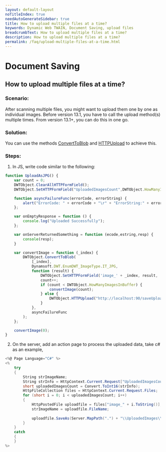 ```yaml
---
layout: default-layout
noTitleIndex: true
needAutoGenerateSidebar: true
title: How to upload multiple files at a time?
keywords: Dynamic Web TWAIN, Document Saving, upload files
breadcrumbText: How to upload multiple files at a time?
description: How to upload multiple files at a time?
permalink: /faq/upload-multiple-files-at-a-time.html
---
```


# Document Saving

## How to upload multiple files at a time?

### Scenario:
After scanning multiple files, you might want to upload them one by one as individual images. Before version 13.1, you have to call the upload method(s) multiple times. From version 13.1+, you can do this in one go.

### Solution:
You can use the methods [ConvertToBlob]({{site.info}}api/WebTwain_IO.html#converttoblob) and [HTTPUpload]({{site.info}}api/WebTwain_IO.html#httpupload) to achieve this.

### Steps:

1. In JS, write code similar to the following:
```javascript
function UploadAsJPG() {
    var count = 0;
    DWTObject.ClearAllHTTPFormField();
    DWTObject.SetHTTPFormField("UploadedImagesCount",DWTObject.HowManyImagesInBuffer);

    function asyncFailureFunc(errorCode, errorString) {
        alert("ErrorCode: " + errorCode + "\r" + "ErrorString:" + errorString);
    };

    var onEmptyResponse = function () {
        console.log("Uploaded Successfully");
    };

    var onServerReturnedSomething = function (ecode,estring,resp) {
        console(resp);
    }

    var convertImage = function (_index) {
        DWTObject.ConvertToBlob(
            [_index], 
            Dynamsoft.DWT.EnumDWT_ImageType.IT_JPG,
            function (result) {
                DWTObject.SetHTTPFormField('image_' + _index, result, 'JPG_image_' + _index);
                count++;
                if (count < DWTObject.HowManyImagesInBuffer) {
                    convertImage(count);
                } else {
                    DWTObject.HTTPUpload("http://localhost:90/saveUploadedJPG.aspx", onEmptyResponse, onServerReturnedSomething);// Please replace the URL with yours.
                }
            }, 
            asyncFailureFunc
        );
    };

    convertImage(0);
}
```
2. On the server, add an action page to process the uploaded data, take c# as an example,
```csharp
<%@ Page Language="C#" %>
<%
    try
    {
        String strImageName;
        String strInfo = HttpContext.Current.Request["UploadedImagesCount"];
        short uploadedImagesCount = Convert.ToInt16(strInfo);
        HttpFileCollection files = HttpContext.Current.Request.Files;
        for (short i = 0; i < uploadedImagesCount; i++)
        {
            HttpPostedFile uploadfile = files["image_" + i.ToString()];
            strImageName = uploadfile.FileName;
    
            uploadfile.SaveAs(Server.MapPath(".") + "\\UploadedImages\\" + strImageName + ".jpg");
        }
    }
    catch
    {
    }
%>
```
